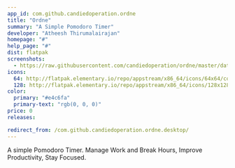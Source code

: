 ```yaml
---
app_id: com.github.candiedoperation.ordne
title: "Ordne"
summary: "A Simple Pomodoro Timer"
developer: "Atheesh Thirumalairajan"
homepage: "#"
help_page: "#"
dist: flatpak
screenshots:
  - https://raw.githubusercontent.com/candiedoperation/ordne/master/data/screenshots/ordne-light-1.png
icons:
  64: http://flatpak.elementary.io/repo/appstream/x86_64/icons/64x64/com.github.candiedoperation.ordne.png
  128: http://flatpak.elementary.io/repo/appstream/x86_64/icons/128x128/com.github.candiedoperation.ordne.png
color:
  primary: "#e4c6fa"
  primary-text: "rgb(0, 0, 0)"
price: 0
releases:

redirect_from: /com.github.candiedoperation.ordne.desktop/
---
```


<p>A simple Pomodoro Timer. Manage Work and Break Hours, Improve Productivity, Stay Focused.</p>
